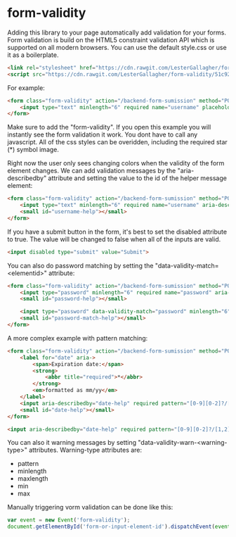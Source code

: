 # form-validity

Adding this library to your page automatically add validation for your forms. Form validation is build on the HTML5 constraint validation API which is supported on all modern browsers.
You can use the default style.css or use it as a boilerplate.
```html 
<link rel="stylesheet" href="https://cdn.rawgit.com/LesterGallagher/form-validity/51c92fac/style.css">
<script src="https://cdn.rawgit.com/LesterGallagher/form-validity/51c92fac/form-validity.min.js">
```

For example:
```html
<form class="form-validity" action="/backend-form-sumission" method="POST">
    <input type="text" minlength="6" required name="username" placeholder="username">
</form>
```
Make sure to add the "form-validity". If you open this example you will instantly see the form validation it work. You dont have to call any javascript. All of the css styles can be overidden, including the required star (*) symbol image. 

Right now the user only sees changing colors when the validity of the form element changes. We can add validation messages by the "aria-describedby" attribute and setting the value to the id of the helper message element:

```html
<form class="form-validity" action="/backend-form-sumission" method="POST">
    <input type="text" minlength="6" required name="username" aria-describedby="username-help" placeholder="username">
    <small id="username-help"></small>
</form>
```

If you have a submit button in the form, it's best to set the disabled attribute to true. The value will be changed to false when all of the inputs are valid.
```html
<input disabled type="submit" value="Submit">
```

You can also do password matching by setting the "data-validity-match=&lt;elementid&gt;" attribute:
```html
<form class="form-validity" action="/backend-form-sumission" method="POST">
    <input type="password" minlength="6" required name="password" aria-describedby="password-help" placeholder="password">
    <small id="password-help"></small>

    <input type="password" data-validity-match="password" minlength="6" required aria-describedby="password-match-help" placeholder="confirm password">
    <small id="password-match-help"></small>
</form>
```

A more complex example with pattern matching:
```html
<form class="form-validity" action="/backend-form-sumission" method="POST">
    <label for="date" aria->
        <span>Expiration date:</span>
        <strong>
            <abbr title="required">*</abbr>
        </strong>
        <em>formatted as mm/yy</em>
    </label>
    <input aria-describedby="date-help" required pattern="[0-9][0-2]?/[1,2][9,0][0-9]{2}" type="text" id="date" name="expiration">
    <small id="date-help"></small>
</form>

<input aria-describedby="date-help" required pattern="[0-9][0-2]?/[1,2][9,0][0-9]{2}" type="text" id="date" name="expiration">
```

You can also it warning messages by setting "data-validity-warn-&lt;warning-type&gt;" attributes. Warning-type attributes are:
* pattern
* minlength
* maxlength
* min
* max

Manually triggering vorm validation can be done like this:
```javascript
var event = new Event('form-validity');
document.getElementById('form-or-input-element-id').dispatchEvent(event);
```
